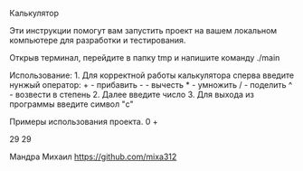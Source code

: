 Калькулятор

Эти инструкции помогут вам запустить проект на вашем локальном компьютере для разработки и тестирования.

Открыв терминал, перейдите в папку tmp и напишите команду ./main

Использование:
    1. Для корректной работы калькулятора сперва введите нунжый оператор:
    + - прибавить
    - - вычесть 
    * - умножить
    / - поделить
    ^ - возвести в степень 
    2. Далее введите число 
    3. Для выхода из программы введите символ "c"

Примеры использования проекта.
 0
 +

 29
 29

Мандра Михаил https://github.com/mixa312
